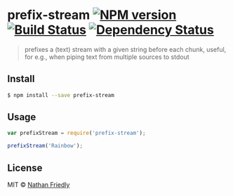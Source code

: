 # prefix-stream [![NPM version][npm-image]][npm-url] [![Build Status][travis-image]][travis-url] [![Dependency Status][daviddm-image]][daviddm-url]
> prefixes a (text) stream with a given string before each chunk, useful, for e.g., when piping text from multiple sources to stdout


## Install

```sh
$ npm install --save prefix-stream
```


## Usage

```js
var prefixStream = require('prefix-stream');

prefixStream('Rainbow');
```

## License

MIT © [Nathan Friedly](http://nfriedly.com/)


[npm-image]: https://badge.fury.io/js/prefix-stream.svg
[npm-url]: https://npmjs.org/package/prefix-stream
[travis-image]: https://travis-ci.org/nfriedly/prefix-stream.svg?branch=master
[travis-url]: https://travis-ci.org/nfriedly/prefix-stream
[daviddm-image]: https://david-dm.org/nfriedly/prefix-stream.svg?theme=shields.io
[daviddm-url]: https://david-dm.org/nfriedly/prefix-stream
